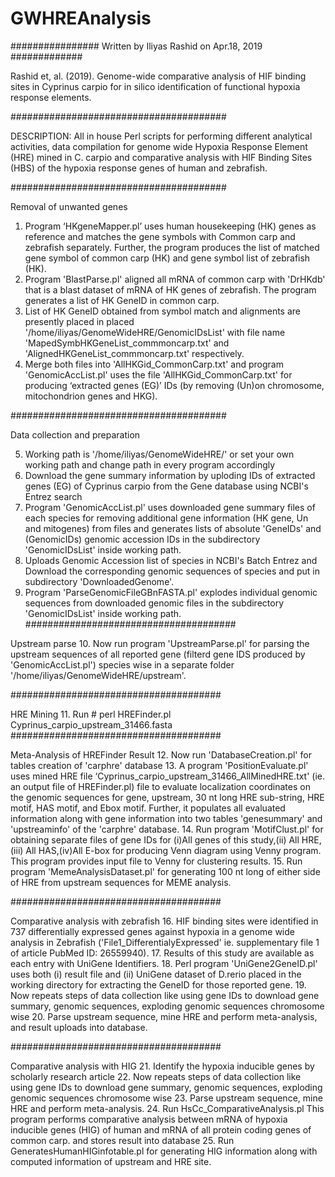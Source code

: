 # GWHREAnalysis

################ Written by Iliyas Rashid on Apr.18, 2019 #############

Rashid et, al. (2019). Genome-wide comparative analysis of HIF binding sites in Cyprinus carpio for in silico identification of functional hypoxia response elements. 


#######################################

DESCRIPTION:
All in house Perl scripts for performing different analytical activities, data compilation for genome wide Hypoxia Response Element (HRE) mined in C. carpio and comparative analysis with HIF Binding Sites (HBS) of the hypoxia response genes of human and zebrafish.


####################################### 

Removal of unwanted genes
1.	Program ‘HKgeneMapper.pl’ uses human housekeeping (HK) genes as reference and matches the gene symbols with Common carp and zebrafish separately. Further, the program produces the list of matched gene symbol of common carp (HK) and gene symbol list of zebrafish (HK).
2.	Program 'BlastParse.pl' aligned all mRNA of common carp with 'DrHKdb' that is a blast dataset of mRNA of HK genes of zebrafish. The program generates a list of HK GeneID in common carp.
3.	List of HK GeneID obtained from symbol match and alignments are presently placed in placed '/home/iliyas/GenomeWideHRE/GenomicIDsList' with file name 'MapedSymbHKGeneList_commmoncarp.txt' and 'AlignedHKGeneList_commmoncarp.txt' respectively.
4.	Merge both files into 'AllHKGid_CommonCarp.txt' and program 'GenomicAccList.pl' uses the file 'AllHKGid_CommonCarp.txt' for producing ‘extracted genes (EG)’ IDs (by removing (Un)on chromosome, mitochondrion genes and HKG).

#######################################

 Data collection and preparation

5.	Working path is '/home/iliyas/GenomeWideHRE/' or set your own working path and change path in every program accordingly
6.	Download the gene summary information by uploding IDs of extracted genes (EG) of Cyprinus carpio from the Gene database using NCBI's Entrez search
7.	Program 'GenomicAccList.pl' uses downloaded gene summary files of each species for removing additional gene information (HK gene, Un and mitogenes) from files and generates lists of absolute 'GeneIDs' and (GenomicIDs) genomic accession IDs in the subdirectory 'GenomicIDsList' inside working path.
8.	Uploads Genomic Accession list of species in NCBI's Batch Entrez and Download the corresponding genomic sequences of species and put in subdirectory 'DownloadedGenome'.
9.	Program 'ParseGenomicFileGBnFASTA.pl' explodes individual genomic sequences from downloaded genomic files in the subdirectory 'GenomicIDsList' inside working path. 
######################################
 
Upstream parse
10.	Now run program 'UpstreamParse.pl' for parsing the upstream sequences of all reported gene (filterd gene IDS produced by 'GenomicAccList.pl') species wise in a separate folder '/home/iliyas/GenomeWideHRE/upstream'.

###################################### 

HRE Mining
11.	Run # perl HREFinder.pl Cyprinus_carpio_upstream_31466.fasta
######################################

 Meta-Analysis of HREFinder Result
12.	Now run 'DatabaseCreation.pl' for tables creation of 'carphre' database
13.	A program 'PositionEvaluate.pl' uses mined HRE file ‘Cyprinus_carpio_upstream_31466_AllMinedHRE.txt' (ie. an output file of HREFinder.pl) file to evaluate localization coordinates on the genomic sequences for gene, upstream, 30 nt long HRE sub-string, HRE motif, HAS motif, and Ebox motif. Further, it populates all evaluated information along with gene information into two tables 'genesummary' and 'upstreaminfo' of the 'carphre' database.
14.	Run program 'MotifClust.pl' for obtaining separate files of gene IDs for (i)All genes of this study,(ii) All HRE,(iii) All HAS,(iv)All E-box for producing Venn diagram using Venny program. This program provides input file to Venny for clustering results.
15.	Run program 'MemeAnalysisDataset.pl' for generating 100 nt long of either side of HRE from upstream sequences for MEME analysis. 

######################################

Comparative analysis with zebrafish
16.	HIF binding sites were identified in 737 differentially expressed genes against hypoxia in a genome wide analysis in Zebrafish ('File1_DifferentialyExpressed' ie. supplementary file 1 of article PubMed ID: 26559940).
17.	Results of this study are available as each entry with UniGene Identifiers.
18.	Perl program 'UniGene2GeneID.pl' uses both (i) result file and (ii) UniGene dataset of D.rerio placed in the working directory for extracting the GeneID for those reported gene.
19.	Now repeats steps of data collection like using gene IDs to download gene summary, genomic sequences, exploding genomic sequences chromosome wise
20.	Parse upstream sequence, mine HRE and perform meta-analysis, and result uploads into database. 

######################################

Comparative analysis with HIG
21.	Identify the hypoxia inducible genes by scholarly research article
22.	Now repeats steps of data collection like using gene IDs to download gene summary, genomic sequences, exploding genomic sequences chromosome wise
23.	Parse upstream sequence, mine HRE and perform meta-analysis.
24.	Run HsCc_ComparativeAnalysis.pl This program performs comparative analysis between mRNA of hypoxia inducible genes (HIG) of human and mRNA of all protein coding genes of common carp. and stores result into database
25.	Run GeneratesHumanHIGinfotable.pl for generating HIG information along with computed information of upstream and HRE site. 
